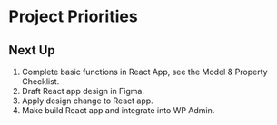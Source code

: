 # Project Priorities

## Next Up

1. Complete basic functions in React App, see the Model & Property Checklist.
2. Draft React app design in Figma.
3. Apply design change to React app. 
4. Make build React app and integrate into WP Admin.